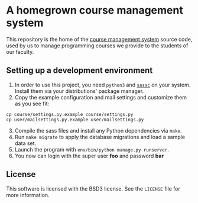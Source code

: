 # A homegrown course management system

This repository is the home of the [course management system](https://www.ifsr.de/kurse) source code, used by us to manage programming courses we provide to the students of our faculty.

## Setting up a development environment

1. In order to use this project, you need `python3` and [`sassc`](https://github.com/sass/sassc) on your system. Install them via your distributions' package manager.
2. Copy the example configuration and mail settings and customize them as you see fit:
```
cp course/settings.py.example course/settings.py
cp user/mailsettings.py.example user/mailsettings.py
```
3. Compile the sass files and install any Python dependencies via `make`.
3. Run `make migrate` to apply the database migrations and load a sample data set.
4. Launch the program with `env/bin/python manage.py runserver`.
5. You now can login with the super user **foo** and password **bar**

## License

This software is licensed with the BSD3 license. See the `LICENSE` file for more information.
